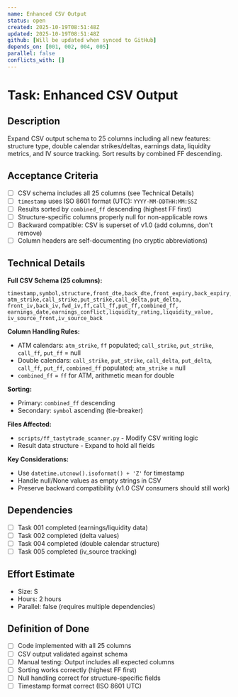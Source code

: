 ```yaml
---
name: Enhanced CSV Output
status: open
created: 2025-10-19T08:51:48Z
updated: 2025-10-19T08:51:48Z
github: [Will be updated when synced to GitHub]
depends_on: [001, 002, 004, 005]
parallel: false
conflicts_with: []
---
```


# Task: Enhanced CSV Output

## Description
Expand CSV output schema to 25 columns including all new features: structure type, double calendar strikes/deltas, earnings data, liquidity metrics, and IV source tracking. Sort results by combined FF descending.

## Acceptance Criteria
- [ ] CSV schema includes all 25 columns (see Technical Details)
- [ ] `timestamp` uses ISO 8601 format (UTC): `YYYY-MM-DDTHH:MM:SSZ`
- [ ] Results sorted by `combined_ff` descending (highest FF first)
- [ ] Structure-specific columns properly null for non-applicable rows
- [ ] Backward compatible: CSV is superset of v1.0 (add columns, don't remove)
- [ ] Column headers are self-documenting (no cryptic abbreviations)

## Technical Details

**Full CSV Schema (25 columns):**
```csv
timestamp,symbol,structure,front_dte,back_dte,front_expiry,back_expiry,spot_price,
atm_strike,call_strike,put_strike,call_delta,put_delta,
front_iv,back_iv,fwd_iv,ff,call_ff,put_ff,combined_ff,
earnings_date,earnings_conflict,liquidity_rating,liquidity_value,
iv_source_front,iv_source_back
```

**Column Handling Rules:**
- ATM calendars: `atm_strike`, `ff` populated; `call_strike`, `put_strike`, `call_ff`, `put_ff` = null
- Double calendars: `call_strike`, `put_strike`, `call_delta`, `put_delta`, `call_ff`, `put_ff`, `combined_ff` populated; `atm_strike` = null
- `combined_ff` = `ff` for ATM, arithmetic mean for double

**Sorting:**
- Primary: `combined_ff` descending
- Secondary: `symbol` ascending (tie-breaker)

**Files Affected:**
- `scripts/ff_tastytrade_scanner.py` - Modify CSV writing logic
- Result data structure - Expand to hold all fields

**Key Considerations:**
- Use `datetime.utcnow().isoformat() + 'Z'` for timestamp
- Handle null/None values as empty strings in CSV
- Preserve backward compatibility (v1.0 CSV consumers should still work)

## Dependencies
- [ ] Task 001 completed (earnings/liquidity data)
- [ ] Task 002 completed (delta values)
- [ ] Task 004 completed (double calendar structure)
- [ ] Task 005 completed (iv_source tracking)

## Effort Estimate
- Size: S
- Hours: 2 hours
- Parallel: false (requires multiple dependencies)

## Definition of Done
- [ ] Code implemented with all 25 columns
- [ ] CSV output validated against schema
- [ ] Manual testing: Output includes all expected columns
- [ ] Sorting works correctly (highest FF first)
- [ ] Null handling correct for structure-specific fields
- [ ] Timestamp format correct (ISO 8601 UTC)
